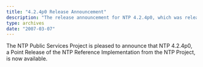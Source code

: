 ```yaml
---
title: "4.2.4p0 Release Announcement"
description: "The release announcement for NTP 4.2.4p0, which was released on March 7, 2007."
type: archives
date: "2007-03-07"
---
```


The NTP Public Services Project is pleased to announce that NTP 4.2.4p0, a Point Release of the NTP Reference Implementation from the NTP Project, is now available.